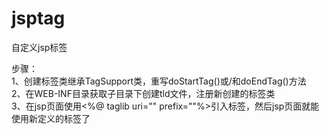 # jsptag
自定义jsp标签

步骤：<br/>
1、创建标签类继承TagSupport类，重写doStartTag()或/和doEndTag()方法<br/>
2、在WEB-INF目录获取子目录下创建tld文件，注册新创建的标签类<br/>
3、在jsp页面使用<%@ taglib uri="" prefix=""%>引入标签，然后jsp页面就能使用新定义的标签了
